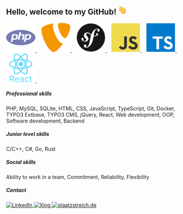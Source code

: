 ## Hello, welcome to my GitHub! <img src="https://raw.githubusercontent.com/mstaatz/mstaatz/master/wave.gif" height="25px" width="25px">

<a href="https://www.php.net/" title="PHP" target="_blank">
<img src="https://raw.githubusercontent.com/devicons/devicon/master/icons/php/php-plain.svg" width="80" alt="PHP" />
</a>&nbsp;&nbsp;
<a href="https://typo3.org/" title="TYPO3" target="_blank">
<img src="https://raw.githubusercontent.com/devicons/devicon/master/icons/typo3/typo3-original.svg" width="80" alt="TYPO 3" />
</a>&nbsp;&nbsp;
<a href="https://symfony.com/" title="Symfony" target="_blank">
<img src="https://raw.githubusercontent.com/devicons/devicon/master/icons/symfony/symfony-original.svg" width="80" alt="TYPO 3" />
</a>&nbsp;&nbsp;
<a href="https://developer.mozilla.org/en-US/docs/Web/JavaScript" title="JavaScript" target="_blank">
<img src="https://raw.githubusercontent.com/devicons/devicon/master/icons/javascript/javascript-original.svg" width="80" alt="JavaScript" />
</a>&nbsp;&nbsp;
<a href="https://www.typescriptlang.org/" title="TypeScript" target="_blank">
<img src="https://raw.githubusercontent.com/devicons/devicon/master/icons/typescript/typescript-original.svg" width="80" alt="TypeScript" />
</a>&nbsp;&nbsp;
<a href="https://reactjs.org/" title="React" target="_blank">
<img src="https://raw.githubusercontent.com/devicons/devicon/master/icons/react/react-original-wordmark.svg" width="80" alt="React" />
</a>&nbsp;&nbsp;
</a>&nbsp;&nbsp;&nbsp;&nbsp;

##### Professional skills

PHP, MySQL, SQLite, HTML, CSS, JavaScript, TypeScript, Git, Docker, TYPO3 Extbase, TYPO3 CMS, jQuery, React, Web development, OOP, Software development, Backend

##### Junior level skills

C/C++, C#, Go, Rust

##### Social skills

Ability to work in a team, Commitment, Reliability, Flexibility

##### Contact

<a href="https://www.linkedin.com/in/michael-staatz-751723207/">
    <img src="https://img.shields.io/badge/LINKEDIN-12100E?logo=linkedin&color=09B603&logoColor=white" alt="LinkedIn" />
</a>
<a href="https://www.xing.com/profile/Michael_Staatz/">
    <img src="https://img.shields.io/badge/XING-12100E?logo=xing&color=09B603&logoColor=white" alt="Xing" />
</a>
<a href="https://staatzstreich.de/">
    <img src="https://img.shields.io/badge/WEBSITE-12100E?logo=html5&color=09B603&logoColor=white" alt="staatzstreich.de" />
</a>

<!--
<br />
<img src="https://github-readme-stats.vercel.app/api/top-langs?username=staatzstreich&layout=compact"/>

**mstaatz/mstaatz** is a ✨ _special_ ✨ repository because its `README.md` (this file) appears on your GitHub profile.

Here are some ideas to get you started:

- 🔭 I’m currently working on ...
- 🌱 I’m currently learning ...
- 👯 I’m looking to collaborate on ...
- 🤔 I’m looking for help with ...
- 💬 Ask me about ...
- 📫 How to reach me: ...
- 😄 Pronouns: ...
- ⚡ Fun fact: ...
-->
